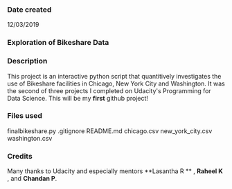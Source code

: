 ### Date created
12/03/2019

### Exploration of Bikeshare Data


### Description
This project is an interactive python script that quantitively investigates the use of Bikeshare facilities in Chicago, New York City and Washington. It was the second of three projects I completed on Udacity's Programming for Data Science. This will be my **first** github project!  

### Files used
finalbikeshare.py
.gitignore
README.md
chicago.csv
new_york_city.csv
washington.csv

### Credits
Many thanks to Udacity and especially mentors **Lasantha R ** , **Raheel K** , and **Chandan P**.
